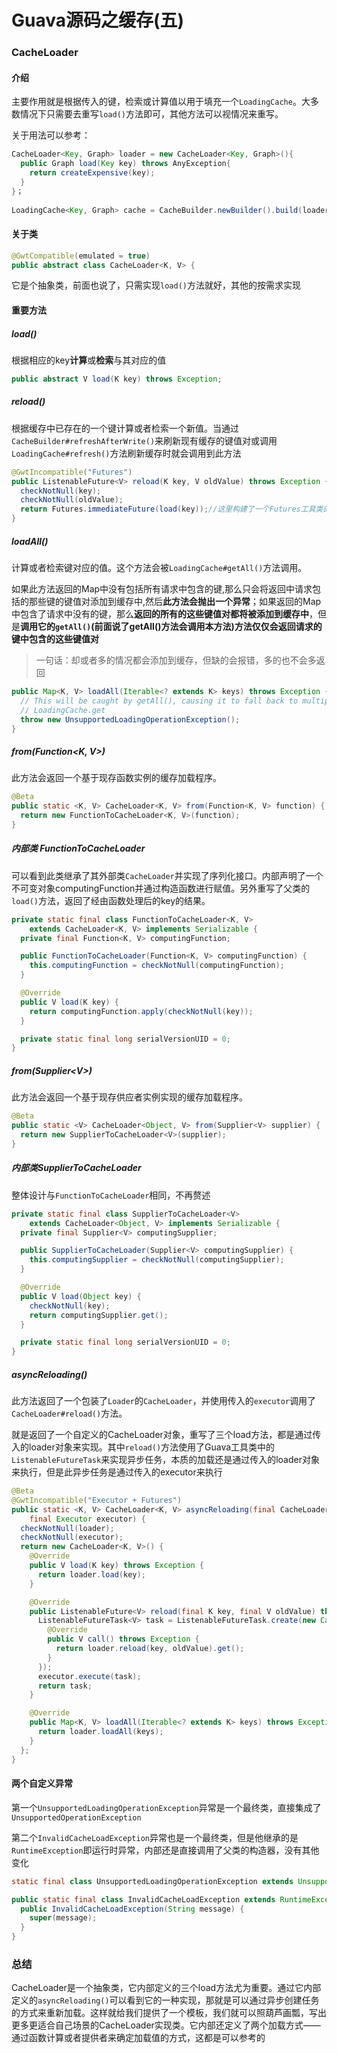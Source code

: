 # Guava源码之缓存(五)

### CacheLoader

#### 介绍

主要作用就是根据传入的键，检索或计算值以用于填充一个`LoadingCache`。大多数情况下只需要去重写`load()`方法即可，其他方法可以视情况来重写。

关于用法可以参考：

```java
CacheLoader<Key, Graph> loader = new CacheLoader<Key, Graph>(){
  public Graph load(Key key) throws AnyException{
    return createExpensive(key);
  }
}；
  
LoadingCache<Key, Graph> cache = CacheBuilder.newBuilder().build(loader);
```

#### 关于类

```java
@GwtCompatible(emulated = true)
public abstract class CacheLoader<K, V> {
```

它是个抽象类，前面也说了，只需实现`load()`方法就好，其他的按需求实现

#### 重要方法

##### load()

根据相应的key**计算**或**检索**与其对应的值

```java
public abstract V load(K key) throws Exception;
```

##### reload()

根据缓存中已存在的一个键计算或者检索一个新值。当通过`CacheBuilder#refreshAfterWrite()`来刷新现有缓存的键值对或调用`LoadingCache#refresh()`方法刷新缓存时就会调用到此方法

```java
@GwtIncompatible("Futures")
public ListenableFuture<V> reload(K key, V oldValue) throws Exception {
  checkNotNull(key);
  checkNotNull(oldValue);
  return Futures.immediateFuture(load(key));//这里构建了一个Futures工具类的内部类ImmediateSuccessfulFuture对象
}
```

##### loadAll()

计算或者检索键对应的值。这个方法会被`LoadingCache#getAll()`方法调用。

如果此方法返回的Map中没有包括所有请求中包含的键,那么只会将返回中请求包括的那些键的键值对添加到缓存中,然后**此方法会抛出一个异常**；如果返回的Map中包含了请求中没有的键，那么**返回的所有的这些键值对都将被添加到缓存中**，但是**调用它的`getAll()`(前面说了getAll()方法会调用本方法)方法仅仅会返回请求的键中包含的这些键值对**

> 一句话：却或者多的情况都会添加到缓存，但缺的会报错，多的也不会多返回

```java
public Map<K, V> loadAll(Iterable<? extends K> keys) throws Exception {
  // This will be caught by getAll(), causing it to fall back to multiple calls to
  // LoadingCache.get
  throw new UnsupportedLoadingOperationException();
}
```

##### from(Function<K, V>)

此方法会返回一个基于现存函数实例的缓存加载程序。

```java
@Beta
public static <K, V> CacheLoader<K, V> from(Function<K, V> function) {
  return new FunctionToCacheLoader<K, V>(function);
}
```

##### 内部类 FunctionToCacheLoader

可以看到此类继承了其外部类`CacheLoader`并实现了序列化接口。内部声明了一个不可变对象computingFunction并通过构造函数进行赋值。另外重写了父类的`load()`方法，返回了经由函数处理后的key的结果。

```java
private static final class FunctionToCacheLoader<K, V>
    extends CacheLoader<K, V> implements Serializable {
  private final Function<K, V> computingFunction;

  public FunctionToCacheLoader(Function<K, V> computingFunction) {
    this.computingFunction = checkNotNull(computingFunction);
  }

  @Override
  public V load(K key) {
    return computingFunction.apply(checkNotNull(key));
  }

  private static final long serialVersionUID = 0;
}
```

##### from(Supplier<**V**>)

此方法会返回一个基于现存供应者实例实现的缓存加载程序。

```java
@Beta
public static <V> CacheLoader<Object, V> from(Supplier<V> supplier) {
  return new SupplierToCacheLoader<V>(supplier);
}
```

##### 内部类SupplierToCacheLoader

整体设计与`FunctionToCacheLoader`相同，不再赘述

```java
private static final class SupplierToCacheLoader<V>
    extends CacheLoader<Object, V> implements Serializable {
  private final Supplier<V> computingSupplier;

  public SupplierToCacheLoader(Supplier<V> computingSupplier) {
    this.computingSupplier = checkNotNull(computingSupplier);
  }

  @Override
  public V load(Object key) {
    checkNotNull(key);
    return computingSupplier.get();
  }

  private static final long serialVersionUID = 0;
}
```

##### asyncReloading()

此方法返回了一个包装了`Loader`的`CacheLoader`，并使用传入的`executor`调用了`CacheLoader#reload()`方法。

就是返回了一个自定义的CacheLoader对象，重写了三个load方法，都是通过传入的loader对象来实现。其中`reload()`方法使用了Guava工具类中的`ListenableFutureTask`来实现异步任务，本质的加载还是通过传入的loader对象来执行，但是此异步任务是通过传入的executor来执行

```java
@Beta
@GwtIncompatible("Executor + Futures")
public static <K, V> CacheLoader<K, V> asyncReloading(final CacheLoader<K, V> loader,
    final Executor executor) {
  checkNotNull(loader);
  checkNotNull(executor);
  return new CacheLoader<K, V>() {
    @Override
    public V load(K key) throws Exception {
      return loader.load(key);
    }

    @Override
    public ListenableFuture<V> reload(final K key, final V oldValue) throws Exception {
      ListenableFutureTask<V> task = ListenableFutureTask.create(new Callable<V>() {
        @Override
        public V call() throws Exception {
          return loader.reload(key, oldValue).get();
        }
      });
      executor.execute(task);
      return task;
    }

    @Override
    public Map<K, V> loadAll(Iterable<? extends K> keys) throws Exception {
      return loader.loadAll(keys);
    }
  };
}
```

#### 两个自定义异常

第一个`UnsupportedLoadingOperationException`异常是一个最终类，直接集成了`UnsupportedOperationException`

第二个`InvalidCacheLoadException`异常也是一个最终类，但是他继承的是`RuntimeException`即运行时异常，内部还是直接调用了父类的构造器，没有其他变化

```java
static final class UnsupportedLoadingOperationException extends UnsupportedOperationException {}

public static final class InvalidCacheLoadException extends RuntimeException {
  public InvalidCacheLoadException(String message) {
    super(message);
  }
}
```



### 总结

CacheLoader是一个抽象类，它内部定义的三个load方法尤为重要。通过它内部定义的`asyncReloading()`可以看到它的一种实现，那就是可以通过异步创建任务的方式来重新加载。这样就给我们提供了一个模板，我们就可以照葫芦画瓢，写出更多更适合自己场景的CacheLoader实现类。它内部还定义了两个加载方式——通过函数计算或者提供者来确定加载值的方式，这都是可以参考的